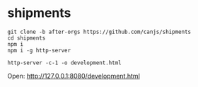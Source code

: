 # shipments


```
git clone -b after-orgs https://github.com/canjs/shipments
cd shipments
npm i
npm i -g http-server

http-server -c-1 -o development.html
```

Open: http://127.0.0.1:8080/development.html

